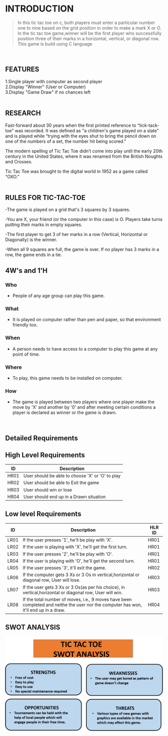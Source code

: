 # **INTRODUCTION**
>In this tic tac toe on c, both players must enter a particular number one to nine based on the grid position in order to make a mark X or O. In the tic tac toe game,winner will be the first player who successfully position three of their marks in a horizontal, vertical, or diagonal row. This game is build using C language
<br/>

## **FEATURES**

1.Single player with computer as second player
</br>
2.Display "Winner" (User or Computer)
</br>
3.Display "Game Draw" if no chances left
</br>
</br>

## **RESEARCH**
Fast-forward about 30 years when the first printed reference to “tick-tack-toe” was recorded. It was defined as "a children's game played on a slate” and is played while “trying with the eyes shut to bring the pencil down on one of the numbers of a set, the number hit being scored.”

The modern spelling of Tic Tac Toe didn’t come into play until the early 20th century in the United States, where it was renamed from the British Noughts and Crosses. 

Tic Tac Toe was brought to the digital world in 1952 as a game called “OXO.”
</br>
</br>

## **RULES FOR TIC-TAC-TOE**

-The game is played on a grid that's 3 squares by 3 squares.

-You are X, your friend (or the computer in this case) is O. Players take turns putting their marks in empty squares.

-The first player to get 3 of her marks in a row (Vertical, Horizontal or Diagonally) is the winner.

-When all 9 squares are full, the game is over. If no player has 3 marks in a row, the game ends in a tie.
</br>

## **4W's and 1'H**

### Who

- People of any age group can play this game.

### What

- It is played on computer rather than pen and paper, so that environment friendly too.

### When

- A person needs to have access to a computer to play this game at any point of time.

### Where

- To play, this game needs to be installed on computer.

### How

- The game is played between two players where one player make the move by 'X'  and another by '0' and after meeting certain conditions a player is declared as winner or the game is drawn.
<br/>

## **Detailed Requirements**

## **High Level Requirements**
| ID | Description | 
| ----- | ----- | 
| HR01 | User should be able to choose 'X' or 'O' to play |
| HR02 | User should be able to Exit the game |
| HR03 | User should win or lose|
| HR04 | User should end up in a Drawn situation|

## **Low level Requirements**
| ID | Description | HLR ID |
| ------ | --------- | ------ |
| LR01 | If the user presses '1', he'll be play with 'X'. | HR01 |
| LR02 | If the user is playing with 'X', he'll get the first turn. | HR01 |
| LR03 | If the user presses '2', he'll be play with 'O'. | HR01 |
| LR04 | If the user is playing with 'O', he'll get the second turn. | HR01 |
| LR05 | If the user presses '3', it'll exit the game. | HR02 |
| LR06 | If the computer gets 3 Xs or 3 Os in vertical,horizontal or diagonal row, User will lose. | HR03 |
| LR07 | If the user gets 3 Xs or 3 Os(as per his choice), in vertical,horizontal or diagonal row, User will win. | HR03 |
| LR08 | If the total number of moves, i.e., 9 moves have been completed and neithe the user nor the computer has won, it'll end up in a draw. | HR04 |

## **SWOT ANALYSIS**
![swot](swot.png)
